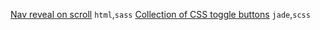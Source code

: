 [Nav reveal on scroll](http://codepen.io/abergin/pen/xGXpQY) `html`,`sass`
[Collection of CSS toggle buttons](http://codepen.io/vineethtr/pen/QbqMXE) `jade`,`scss`
